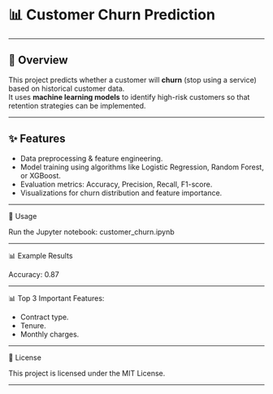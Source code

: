 # 📊 Customer Churn Prediction

---
## 📌 Overview

This project predicts whether a customer will **churn** (stop using a service) based on historical customer data.  
It uses **machine learning models** to identify high-risk customers so that retention strategies can be implemented.

---
## ✨ Features

- Data preprocessing & feature engineering.
- Model training using algorithms like Logistic Regression, Random Forest, or XGBoost.
- Evaluation metrics: Accuracy, Precision, Recall, F1-score.
- Visualizations for churn distribution and feature importance.
   
---

🚀 Usage

Run the Jupyter notebook:
  customer_churn.ipynb

---
📊 Example Results

Accuracy: 0.87

---
📊 Top 3 Important Features:

- Contract type.
- Tenure.
- Monthly charges.
  
---

📜 License

This project is licensed under the MIT License.

---

